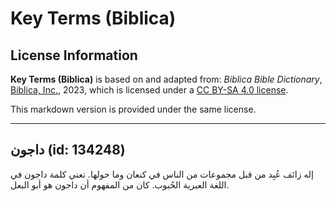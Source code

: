 # Key Terms (Biblica)

## License Information

**Key Terms (Biblica)** is based on and adapted from: _Biblica Bible Dictionary_, [Biblica, Inc.](https://www.biblica.com/), 2023, which is licensed under a [CC BY-SA 4.0 license](https://creativecommons.org/licenses/by-sa/4.0/legalcode.en).

This markdown version is provided under the same license.



--------------------------------

## داجون (id: 134248)

إله زائف عُبِد من قبل مجموعات من الناس في كنعان وما حولها. تعني كلمة داجون في اللغة العبرية الحُبوب. كان من المفهوم أن داجون هو أبو البعل.


